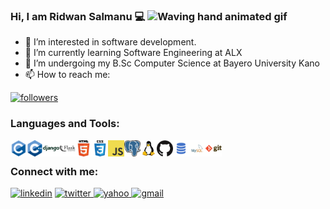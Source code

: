 ### Hi, I am Ridwan Salmanu 💻 <img src="https://raw.githubusercontent.com/nixin72/nixin72/master/wave.gif" alt="Waving hand animated gif" height="45" width="45" />

- 👀 I’m interested in software development.
- 🌱 I’m currently learning Software Engineering at ALX
- 🔭 I’m undergoing my B.Sc Computer Science at Bayero University Kano
- 📫 How to reach me:



<a href="https://github.com/salmanuridwan">
    <img alt="followers" title="Follow me on Github" src="https://img.shields.io/badge/Linkedin-Connect-blue?style=for-the-badge&logo=linkedin"/></a>
</a>




### Languages and Tools:

<img align="left" src="https://raw.githubusercontent.com/devicons/devicon/master/icons/c/c-original.svg" alt="c" width="26px" /> </a> 

<img align="left" src="https://raw.githubusercontent.com/devicons/devicon/master/icons/cplusplus/cplusplus-original.svg" alt="cplusplus" width="26px"/>

<img align="left" src="https://raw.githubusercontent.com/github/explore/80688e429a7d4ef2fca1e82350fe8e3517d3494d/topics/django/django.png" alt="django" width="26px"/>

<img align="left" src="https://raw.githubusercontent.com/github/explore/80688e429a7d4ef2fca1e82350fe8e3517d3494d/topics/flask/flask.png" alt="flask" width="26px"/>

<img align="left" alt="HTML5" width="26px" src="https://raw.githubusercontent.com/github/explore/80688e429a7d4ef2fca1e82350fe8e3517d3494d/topics/html/html.png" />

<img align="left" alt="CSS3" width="26px" src="https://raw.githubusercontent.com/github/explore/80688e429a7d4ef2fca1e82350fe8e3517d3494d/topics/css/css.png" />

<img align="left" alt="JavaScript" width="26px" src="https://raw.githubusercontent.com/github/explore/80688e429a7d4ef2fca1e82350fe8e3517d3494d/topics/javascript/javascript.png" />

<img align="left" alt="postgres" width="26px" src="https://raw.githubusercontent.com/github/explore/80688e429a7d4ef2fca1e82350fe8e3517d3494d/topics/postgresql/postgresql.png" />

<img align="left" alt="linux" width="26px" src="https://raw.githubusercontent.com/github/explore/80688e429a7d4ef2fca1e82350fe8e3517d3494d/topics/linux/linux.png" />

<img align="left" alt="GitHub" width="26px" src="https://raw.githubusercontent.com/github/explore/78df643247d429f6cc873026c0622819ad797942/topics/github/github.png" />

<img align="left" alt="SQL" width="26px" src="https://raw.githubusercontent.com/github/explore/80688e429a7d4ef2fca1e82350fe8e3517d3494d/topics/sql/sql.png" />

<img align="left" alt="MySQL" width="26px" src="https://raw.githubusercontent.com/github/explore/80688e429a7d4ef2fca1e82350fe8e3517d3494d/topics/mysql/mysql.png" />

<img align="left" alt="Git" width="26px" src="https://raw.githubusercontent.com/github/explore/80688e429a7d4ef2fca1e82350fe8e3517d3494d/topics/git/git.png" />


</br>

### Connect with me:

 <a href="https://linkedin.com/in/salmanuridwan">
    <img alt="linkedin" title="connect with me" src="https://img.shields.io/badge/connect%20with%20me-Linkedin-blue?style=for-the-badge&logo=linkedin"/></a>
 <a href="https://twitter.com/salmanu_ridwan">
    <img alt="twitter" title="follow me" src="https://img.shields.io/badge/follow%20me-Twitter-blue?style=for-the-badge&logo=twitter"/>
</a>
<a href="mailto:ridwan.salmanu96@yahoo.com">
    <img alt="yahoo" title="send mail" src="https://img.shields.io/badge/Yahoo-yahoo-blue?style=for-the-badge&logo=yahoo"/>
</a>
<a href="mailto:ridwansalmanu96@gmail.com">
    <img alt="gmail" title="send mail" src="https://img.shields.io/badge/Gmail-gmail-red?style=for-the-badge&logo=gmail"/>
</a>
